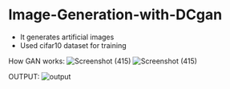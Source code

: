 
# Image-Generation-with-DCgan

- It generates artificial images
- Used cifar10 dataset for training

How GAN works:
![Screenshot (415)](https://user-images.githubusercontent.com/35759554/110301612-492d1e80-801e-11eb-9365-a768caaa86a9.png)
![Screenshot (415)](https://user-images.githubusercontent.com/35759554/110302698-87770d80-801f-11eb-9c36-ef3b648fdf15.png)

OUTPUT:
![output](https://user-images.githubusercontent.com/35759554/110300315-bd66c280-801c-11eb-9b70-0c1c426d50cf.png)
